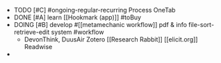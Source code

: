 - TODO [#C] #ongoing-regular-recurring Process OneTab
- DONE [#A] learn [[Hookmark (app)]] #toBuy
- DOING [#B] develop #[[metamechanic workflow]] pdf & info file-sort-retrieve-edit system #workflow
	- DevonThink, DuusAir Zotero [[Research Rabbit]] [[elicit.org]] Readwise
-